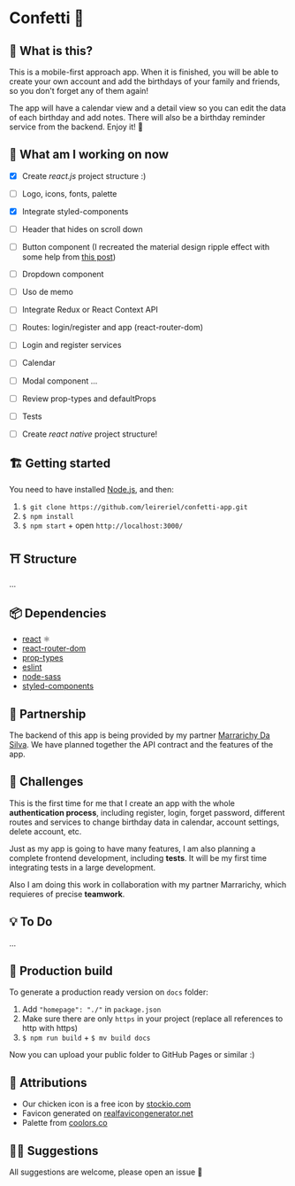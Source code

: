 # Confetti 🎉

<!-- Captura de la app -->
<!-- Create your account now! ➜ (link) -->

## 👀 What is this?

This is a mobile-first approach app. When it is finished, you will be able to create your own account and add the birthdays of your family and friends, so you don't forget any of them again!

The app will have a calendar view and a detail view so you can edit the data of each birthday and add notes. There will also be a birthday reminder service from the backend. Enjoy it! 🥳

## 📅 What am I working on now

- [x] Create *react.js* project structure :)
- [ ] Logo, icons, fonts, palette
- [x] Integrate styled-components
- [ ] Header that hides on scroll down
- [ ] Button component (I recreated the material design ripple effect with some help from [this post](https://dev.to/rohanfaiyazkhan/recreating-the-material-design-ripple-effect-in-react-54p))
- [ ] Dropdown component
- [ ] Uso de memo
- [ ] Integrate Redux or React Context API
- [ ] Routes: login/register and app (react-router-dom)
- [ ] Login and register services
- [ ] Calendar
- [ ] Modal component
...
- [ ] Review prop-types and defaultProps
- [ ] Tests

- [ ] Create *react native* project structure!

## 🏗️ Getting started

You need to have installed [Node.js](https://nodejs.org/), and then:

1. `$ git clone https://github.com/leireriel/confetti-app.git`
2. `$ npm install`
3. `$ npm start` + open `http://localhost:3000/`

## ⛩️ Structure

...

## 📦 Dependencies

* [react](https://www.npmjs.com/package/react) ⚛ 
* [react-router-dom](https://www.npmjs.com/package/react-router-dom)
* [prop-types](https://www.npmjs.com/package/prop-types)
* [eslint](https://www.npmjs.com/package/eslint)
* [node-sass](https://www.npmjs.com/package/node-sass)
* [styled-components](https://www.npmjs.com/package/styled-components)

## 🤝 Partnership

The backend of this app is being provided by my partner [Marrarichy Da Silva](https://github.com/scatt89).
We have planned together the API contract and the features of the app.

## 💪 Challenges

This is the first time for me that I create an app with the whole **authentication process**, including register, login, forget password, different routes and services to change birthday data in calendar, account settings, delete account, etc.

Just as my app is going to have many features, I am also planning a complete frontend development, including **tests**. It will be my first time integrating tests in a large development.

Also I am doing this work in collaboration with my partner Marrarichy, which requieres of precise **teamwork**.

## 💡 To Do

...
<!-- Tests -->
<!-- React native or WPA :) -->

## 🔧 Production build

To generate a production ready version on `docs` folder:

1. Add `"homepage": "./"` in `package.json`
2. Make sure there are only `https` in your project (replace all references to http with https)
3. `$ npm run build` + `$ mv build docs`

Now you can upload your public folder to GitHub Pages or similar :)

## 🎨 Attributions
* Our chicken icon is a free icon by [stockio.com](https://www.stockio.com/)
* Favicon generated on [realfavicongenerator.net](https://realfavicongenerator.net/)
* Palette from [coolors.co](https://coolors.co/)

## 🤜🤛 Suggestions

All suggestions are welcome, please open an issue 💜
